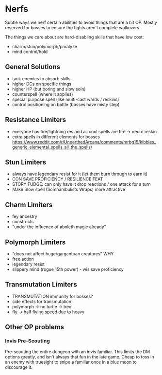 # Nerfs
Subtle ways we nerf certain abilities to avoid things that are a bit OP.
Mostly reserved for bosses to ensure the fights aren't complete walkovers.

The things we care about are hard-disabling skills that have low cost:
- charm/stun/polymorph/paralyze
- mind control/hold

## General Solutions
- tank enemies to absorb skills
- higher DCs on specific things
- higher HP (but boring and slow soln)
- counterspell (where it applies)
- special purpose spell (like multi-cast wards / reskins)
- control positioning on battle (bosses have misty step)

## Resistance Limiters
- everyone has fire/lightning res and all cool spells are fire -> necro reskin
- extra spells in different elements for bosses https://www.reddit.com/r/UnearthedArcana/comments/mrbg15/kibbles_generic_elemental_spells_all_the_spells/


## Stun Limiters
- always have legendary resist for it (let them burn through to earn it)
- CON SAVE PROFICIENCY / RESILIENCE FEAT
- STORY FUDGE: can only have it drop reactions / one attack for a turn
- Make Slow spell (Somnambulists Wraps) more attractive

## Charm Limiters
- fey ancestry
- constructs
- "under the influence of aboleth magic already"

## Polymorph Limiters
- "does not affect huge/gargantuan creatures" WHY
- free action
- legendary resist
- slippery mind (rogue 15th power) - wis save proficiency

## Transmutation Limiters
- TRANSMUTATION immunity for bosses?
- side effects for transmutation
- polymorph -> no turtle -> trex
- fly -> half flying speed due to heavy

## Other OP problems
### Invis Pre-Scouting
Pre-scouting the entire dungeon with an invis familiar.
This limits the DM options greatly, and isn't always that fun in the late game.
Cheap to toss in an enemy with truesight to snipe a familiar once in a blue moon to discourage it.

